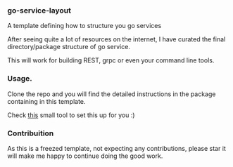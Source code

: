 ### go-service-layout

A template defining how to structure you go services


After seeing quite a lot of resources on the internet, I have curated the final directory/package structure of go service.

This will work for building REST, grpc or even your command line tools.

### Usage.

Clone the repo and you will find the detailed instructions in the package containing in this template.

Check [this](https://github.com/NishanthSpShetty/gmod) small tool to set this up for you :)

### Contribuition

As this is a freezed template, not expecting any contributions, please star it will make me happy to continue doing the good work.



